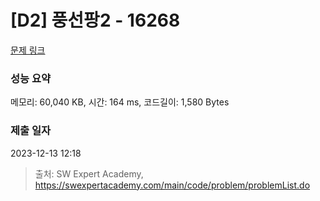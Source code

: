 # [D2] 풍선팡2 - 16268 

[문제 링크](https://swexpertacademy.com/main/code/problem/problemDetail.do?contestProbId=AYYlGU56XOkDFARc) 

### 성능 요약

메모리: 60,040 KB, 시간: 164 ms, 코드길이: 1,580 Bytes

### 제출 일자

2023-12-13 12:18



> 출처: SW Expert Academy, https://swexpertacademy.com/main/code/problem/problemList.do